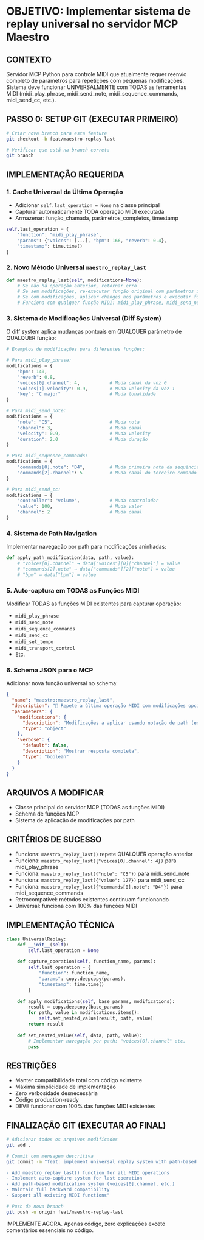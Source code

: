 # OBJETIVO: Implementar sistema de replay universal no servidor MCP Maestro

## CONTEXTO
Servidor MCP Python para controle MIDI que atualmente requer reenvio completo de parâmetros para repetições com pequenas modificações. Sistema deve funcionar UNIVERSALMENTE com TODAS as ferramentas MIDI (midi_play_phrase, midi_send_note, midi_sequence_commands, midi_send_cc, etc.).

## PASSO 0: SETUP GIT (EXECUTAR PRIMEIRO)
```bash
# Criar nova branch para esta feature
git checkout -b feat/maestro-replay-last

# Verificar que está na branch correta
git branch
```

## IMPLEMENTAÇÃO REQUERIDA

### 1. Cache Universal da Última Operação
- Adicionar `self.last_operation = None` na classe principal
- Capturar automaticamente TODA operação MIDI executada
- Armazenar: função_chamada, parâmetros_completos, timestamp
```python
self.last_operation = {
    "function": "midi_play_phrase",
    "params": {"voices": [...], "bpm": 166, "reverb": 0.4},
    "timestamp": time.time()
}
```

### 2. Novo Método Universal `maestro_replay_last`
```python
def maestro_replay_last(self, modifications=None):
    # Se não há operação anterior, retornar erro
    # Se sem modificações, re-executar função original com parâmetros idênticos
    # Se com modificações, aplicar changes nos parâmetros e executar função original
    # Funciona com qualquer função MIDI: midi_play_phrase, midi_send_note, midi_sequence_commands, etc.
```

### 3. Sistema de Modificações Universal (Diff System)
O diff system aplica mudanças pontuais em QUALQUER parâmetro de QUALQUER função:

```python
# Exemplos de modificações para diferentes funções:

# Para midi_play_phrase:
modifications = {
    "bpm": 140,
    "reverb": 0.8,
    "voices[0].channel": 4,           # Muda canal da voz 0
    "voices[1].velocity": 0.9,        # Muda velocity da voz 1
    "key": "C major"                  # Muda tonalidade
}

# Para midi_send_note:
modifications = {
    "note": "C5",                     # Muda nota
    "channel": 3,                     # Muda canal
    "velocity": 0.9,                  # Muda velocity
    "duration": 2.0                   # Muda duração
}

# Para midi_sequence_commands:
modifications = {
    "commands[0].note": "D4",         # Muda primeira nota da sequência
    "commands[2].channel": 5          # Muda canal do terceiro comando
}

# Para midi_send_cc:
modifications = {
    "controller": "volume",           # Muda controlador
    "value": 100,                     # Muda valor
    "channel": 2                      # Muda canal
}
```

### 4. Sistema de Path Navigation
Implementar navegação por path para modificações aninhadas:
```python
def apply_path_modification(data, path, value):
    # "voices[0].channel" → data["voices"][0]["channel"] = value
    # "commands[2].note" → data["commands"][2]["note"] = value
    # "bpm" → data["bpm"] = value
```

### 5. Auto-captura em TODAS as Funções MIDI
Modificar TODAS as funções MIDI existentes para capturar operação:
- `midi_play_phrase`
- `midi_send_note`
- `midi_sequence_commands`
- `midi_send_cc`
- `midi_set_tempo`
- `midi_transport_control`
- Etc.

### 6. Schema JSON para o MCP
Adicionar nova função universal no schema:
```json
{
  "name": "maestro:maestro_replay_last",
  "description": "🔄 Repete a última operação MIDI com modificações opcionais",
  "parameters": {
    "modifications": {
      "description": "Modificações a aplicar usando notação de path (ex: 'voices[0].channel': 4)",
      "type": "object"
    },
    "verbose": {
      "default": false,
      "description": "Mostrar resposta completa",
      "type": "boolean"
    }
  }
}
```

## ARQUIVOS A MODIFICAR
- Classe principal do servidor MCP (TODAS as funções MIDI)
- Schema de funções MCP
- Sistema de aplicação de modificações por path

## CRITÉRIOS DE SUCESSO
- Funciona: `maestro_replay_last()` repete QUALQUER operação anterior
- Funciona: `maestro_replay_last({"voices[0].channel": 4})` para midi_play_phrase
- Funciona: `maestro_replay_last({"note": "C5"})` para midi_send_note
- Funciona: `maestro_replay_last({"value": 127})` para midi_send_cc
- Funciona: `maestro_replay_last({"commands[0].note": "D4"})` para midi_sequence_commands
- Retrocompatível: métodos existentes continuam funcionando
- Universal: funciona com 100% das funções MIDI

## IMPLEMENTAÇÃO TÉCNICA
```python
class UniversalReplay:
    def __init__(self):
        self.last_operation = None
    
    def capture_operation(self, function_name, params):
        self.last_operation = {
            "function": function_name,
            "params": copy.deepcopy(params),
            "timestamp": time.time()
        }
    
    def apply_modifications(self, base_params, modifications):
        result = copy.deepcopy(base_params)
        for path, value in modifications.items():
            self.set_nested_value(result, path, value)
        return result
    
    def set_nested_value(self, data, path, value):
        # Implementar navegação por path: "voices[0].channel" etc.
        pass
```

## RESTRIÇÕES
- Manter compatibilidade total com código existente
- Máxima simplicidade de implementação
- Zero verbosidade desnecessária
- Código production-ready
- DEVE funcionar com 100% das funções MIDI existentes

## FINALIZAÇÃO GIT (EXECUTAR AO FINAL)
```bash
# Adicionar todos os arquivos modificados
git add .

# Commit com mensagem descritiva
git commit -m "feat: implement universal replay system with path-based modifications

- Add maestro_replay_last() function for all MIDI operations
- Implement auto-capture system for last operation
- Add path-based modification system (voices[0].channel, etc.)
- Maintain full backward compatibility
- Support all existing MIDI functions"

# Push da nova branch
git push -u origin feat/maestro-replay-last
```

IMPLEMENTE AGORA. Apenas código, zero explicações exceto comentários essenciais no código.